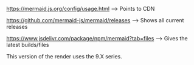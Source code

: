 https://mermaid.js.org/config/usage.html
--> Points to CDN

https://github.com/mermaid-js/mermaid/releases
--> Shows all current releases

https://www.jsdelivr.com/package/npm/mermaid?tab=files
--> Gives the latest builds/files

This version of the render uses the 9.X series.
